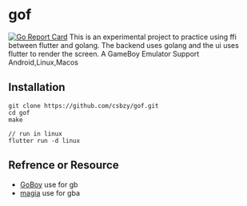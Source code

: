 # gof
[![Go Report Card](https://goreportcard.com/badge/github.com/csbzy/gof)](https://goreportcard.com/report/github.com/csbzy/gof)
This is an experimental project to practice using ffi between flutter and golang. 
The backend uses golang and the ui uses flutter to render the screen.
A GameBoy Emulator Support Android,Linux,Macos


## Installation
```
git clone https://github.com/csbzy/gof.git
cd gof
make

// run in linux 
flutter run -d linux
```

## Refrence or Resource

* [GoBoy](https://github.com/Humpheh/goboy.git) use for gb 
* [magia](https://github.com/pokemium/magia) use for gba
